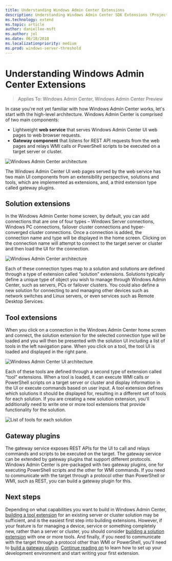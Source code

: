 ```yaml
---
title: Understanding Windows Admin Center Extensions
description: Understanding Windows Admin Center SDK Extensions (Project Honolulu)
ms.technology: extend
ms.topic: article
author: daniellee-msft
ms.author: jol
ms.date: 06/18/2018
ms.localizationpriority: medium
ms.prod: windows-server-threshold
---
```

# Understanding Windows Admin Center Extensions

>Applies To: Windows Admin Center, Windows Admin Center Preview

In case you're not yet familiar with how Windows Admin Center works, let's start with the high-level architecture. Windows Admin Center is comprised of two main components:

- Lightweight **web service** that serves Windows Admin Center UI web pages to web browser requests.
- **Gateway component** that listens for REST API requests from the web pages and relays WMI calls or PowerShell scripts to be executed on a target server or cluster.

![Windows Admin Center architecture](../media/understand-extensions/wac-architecture-500px.png)

The Windows Admin Center UI web pages served by the web service has two main UI components from an extensibility perspective, solutions and tools, which are implemented as extensions, and, a third extension type called gateway plugins.

## Solution extensions

In the Windows Admin Center home screen, by default, you can add connections that are one of four types – Windows Server connections, Windows PC connections, failover cluster connections and hyper-converged cluster connections. Once a connection is added, the connection name and type will be displayed in the home screen. Clicking on the connection name will attempt to connect to the target server or cluster and then load the UI for the connection.

![Windows Admin Center architecture](../media/understand-extensions/solutions-ui.png)

Each of these connection types map to a solution and solutions are defined through a type of extension called “solution” extensions. Solutions typically define a unique type of object you wish to manage through Windows Admin Center, such as servers, PCs or failover clusters. You could also define a new solution for connecting to and managing other devices such as network switches and Linux servers, or even services such as Remote Desktop Services.

## Tool extensions

When you click on a connection in the Windows Admin Center home screen and connect, the solution extension for the selected connection type will be loaded and you will then be presented with the solution UI including a list of tools in the left navigation pane. When you click on a tool, the tool UI is loaded and displayed in the right pane.

![Windows Admin Center UI architecture](../media/understand-extensions/ui-architecture.png)

Each of these tools are defined through a second type of extension called “tool” extensions. When a tool is loaded, it can execute WMI calls or PowerShell scripts on a target server or cluster and display information in the UI or execute commands based on user input. A tool extension defines which solutions it should be displayed for, resulting in a different set of tools for each solution. If you are creating a new solution extension, you'll additionally need to write one or more tool extensions that provide functionality for the solution.

![List of tools for each solution](../media/understand-extensions/tools-for-solutions.png)

## Gateway plugins

The gateway service exposes REST APIs for the UI to call and relays commands and scripts to be executed on the target. The gateway service can be extended by gateway plugins that support different protocols. Windows Admin Center is pre-packaged with two gateway plugins, one for executing PowerShell scripts and the other for WMI commands. If you need to communicate with the target through a protocol other than PowerShell or WMI, such as REST, you can build a gateway plugin for this.

## Next steps

Depending on what capabilities you want to build in Windows Admin Center, [building a tool extension](develop-tool.md) for an existing server or cluster solution may be sufficient, and is the easiest first step into building extensions. However, if your feature is for managing a device, service or something completely new, rather than a server or cluster, you should consider [building a solution extension](develop-solution.md) with one or more tools. And finally, if you need to communicate with the target through a protocol other than WMI or PowerShell, you'll need to [build a gateway plugin](develop-gateway-plugin.md). [Continue reading on](developing-extensions.md) to learn how to set up your development environment and start writing your first extension.
